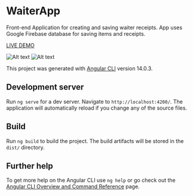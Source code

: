 # WaiterApp

Front-end Application for creating and saving waiter receipts. App uses Google Firebase database for saving items and receipts.

[LIVE DEMO](https://angular-waiter-app.netlify.app/newreceipt)

![Alt text](https://i.im.ge/2022/08/15/OudOEr.waiterapp.png "Waiter-app")
![Alt text](https://i.im.ge/2022/08/15/Ouqmsr.download.png "Waiter-app")

This project was generated with [Angular CLI](https://github.com/angular/angular-cli) version 14.0.3.

## Development server

Run `ng serve` for a dev server. Navigate to `http://localhost:4200/`. The application will automatically reload if you change any of the source files.

## Build

Run `ng build` to build the project. The build artifacts will be stored in the `dist/` directory.

## Further help

To get more help on the Angular CLI use `ng help` or go check out the [Angular CLI Overview and Command Reference](https://angular.io/cli) page.
